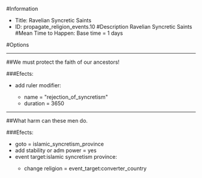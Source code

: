 #Information
 - Title: Ravelian Syncretic Saints
 - ID: propagate_religion_events.10
#Description
Ravelian Syncretic Saints
#Mean Time to Happen:
Base time = 1 days

#Options

___
##We must protect the faith of our ancestors!

###Efects:<ul><li>add ruler modifier:</li><ul><li>name = "rejection_of_syncretism"</li><li>duration = 3650</li></ul></ul>

___
##What harm can these men do.

###Efects:<ul><li>goto = islamic_syncretism_province</li><li>add stability or adm power = yes</li><li>event target:islamic syncretism province:</li><ul><li>change religion = event_target:converter_country</li></ul></ul>
